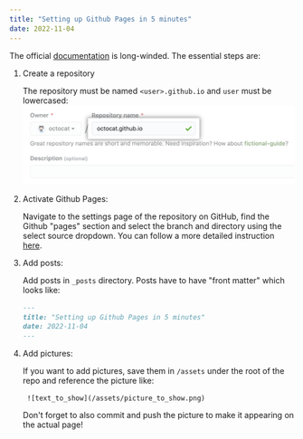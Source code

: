 ```yaml
---
title: "Setting up Github Pages in 5 minutes"
date: 2022-11-04
---
```


The official [documentation](https://docs.github.com``/en/pages/getting-started-with-github-pages/creating-a-github-pages-site)
is long-winded. The essential steps are:

1. Create a repository 

    The repository must be named `<user>.github.io` and `user` must be lowercased:
    ![example](/assets/create-repository-name-pages.png)

2. Activate Github Pages: 

    Navigate to the settings page of the repository on GitHub, find the Github "pages" section and 
    select the branch and directory using the select source dropdown. You can follow a more detailed instruction [here](
https://docs.github.com/en/pages/getting-started-with-github-pages/configuring-a-publishing-source-for-your-github-pages-site#publishing-from-a-branch).

3. Add posts:

   Add posts in `_posts` directory. Posts have to have "front matter" which looks like:
    ```markdown
    ---
    title: "Setting up Github Pages in 5 minutes"
    date: 2022-11-04
    ---
    ```

4. Add pictures:

    If you want to add pictures, save them in `/assets` under the root of the repo 
    and reference the picture like: 
    ```
     ![text_to_show](/assets/picture_to_show.png)
    ```
   Don't forget to also commit and push the picture to make it appearing on the actual page!
